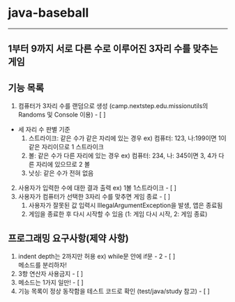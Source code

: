 # java-baseball

---

## 1부터 9까지 서로 다른 수로 이루어진 3자리 수를 맞추는 게임

## 기능 목록
1. 컴퓨터가 3자리 수를 랜덤으로 생성 (camp.nextstep.edu.missionutils의 Randoms 및 Console 이용) - [ ]
- 세 자리 수 판별 기준
  1. 스트라이크: 같은 수가 같은 자리에 있는 경우  ex) 컴퓨터: 123, 나:199이면 1이 같은 자리이므로 1 스트라이크
  2. 볼: 같은 수가 다른 자리에 있는 경우    ex) 컴퓨터: 234, 나: 345이면 3, 4가 다른 자리에 있으므로 2 볼
  3. 낫싱: 같은 수가 전혀 없음
2. 사용자가 입력한 수에 대한 결과 출력 ex) 1볼 1스트라이크 - [ ]
3. 사용자가 컴퓨터가 선택한 3자리 수를 맞추면 게임 종료 - [ ]
    1. 사용자가 잘못된 값 입력시 IllegalArgumentException을 발생, 앱은 종료됨
    2. 게임을 종료한 후 다시 시작할 수 있음 (1: 게임 다시 시작, 2: 게임 종료)

## 프로그래밍 요구사항(제약 사항)
1. indent depth는 2까지만 허용 ex) while문 안에 if문 - 2 - [ ]<br>
    메소드를 분리하자!
2. 3항 연산자 사용금지 - [ ]
3. 메소드는 1가지 일만! - [ ]
4. 기능 목록이 정상 동작함을 테스트 코드로 확인 (test/java/study 참고) - [ ]